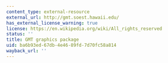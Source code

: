```yaml
---
content_type: external-resource
external_url: http://gmt.soest.hawaii.edu/
has_external_license_warning: true
license: https://en.wikipedia.org/wiki/All_rights_reserved
status: ''
title: GMT graphics package
uid: ba6b93ed-67db-4e46-89fd-7d70fc58a814
wayback_url: ''
---
```

